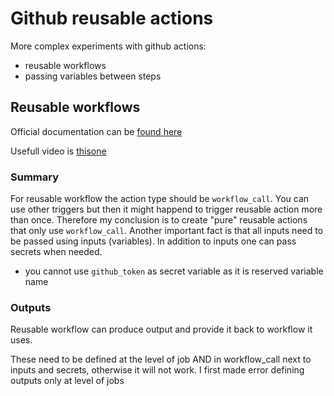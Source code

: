 # Github reusable actions

More complex experiments with github actions:

- reusable workflows
- passing variables between steps

## Reusable workflows

Official documentation can be [found here](https://docs.github.com/en/actions/using-workflows/reusing-workflows)

Usefull video is [thisone](https://www.youtube.com/watch?v=lRypYtmbKMs)

### Summary

For reusable workflow the action type should be `workflow_call`. You can use other triggers but then it might happend to trigger reusable action more than once. Therefore my conclusion is to create "pure" reusable actions that only use `workflow_call`. Another important fact is that all inputs need to be passed using inputs (variables). In addition to inputs one can pass secrets when needed.

- you cannot use `github_token` as secret variable as it is reserved variable name

### Outputs

Reusable workflow can produce output and provide it back to workflow it uses.

These need to be defined at the level of job AND in workflow_call next to inputs and secrets, otherwise it will not work. I first made error defining outputs only at level of jobs
